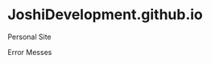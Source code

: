 # JoshiDevelopment.github.io
Personal Site

<!-- Joshua's Dev Site Notepad
    
-----------------------------------------------
 [Steps to Push]
#1 Double Check selected Content
#2 git add <file>
#3 git commit -m <Commit Message>
#4 git push
-----------------------------------------------


Body Tag Phrasing [HTML]

Making Text Bold & Italic

   <p><i><b> I am currently really stoned while making this so pardon any mess-ups...</i></b></p>


[Standard Tags]
<h2> Joshuas Map </h2>   <---- Slash is Before tag

Notice The change in closing slashes. 

[Single Tags]
<hr/>    <---- Slash is after tag
<br/> 


 <p> This is <big>BIGGG!<big> </p>




--------------------------------------
Subscript & Superscript

If I wanted to show the chemical formula for water on a page, I would want it to look right with the 2 belove the letters like in the science books. I would do this to correct the letter format

Before:
<p>H20</p>

After: 
<p>H>sub>2</sub>0</p>

(Visual)
https://gyazo.com/586e97e7ef3a1cd2a63dec7d777aadb3


Attributes




---------------------------------------
This Att tells the browser to open link up in a new tab rather then changing tabs from your website to the linked one.

target="_blank"
----------------------------------------------------------



-----------------------------------------------------------
Displayed Error Messages
[Video Tags]
<video> >(Fill Will Error Message)  </video>
------------------------------------------------------------

Display Local Video Files on site

<video src="videosample3.mp4"  poster="https://i.ytimg.com/vi/DmcA2tg_2qw/maxresdefault.jpg"  width="800" controls  >Current Browser May not be supported.</video> 
-->



Error Messes